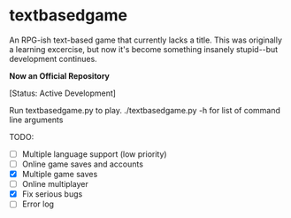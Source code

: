 # textbasedgame
An RPG-ish text-based game that currently lacks a title. This was originally a learning excercise, but now it's become something insanely stupid--but development continues.  
  
**Now an Official Repository**  
  
[Status: Active Development]  
  
Run textbasedgame.py to play.
./textbasedgame.py -h for list of command line arguments  
  
TODO:
- [ ] Multiple language support (low priority)
- [ ] Online game saves and accounts
- [x] Multiple game saves
- [ ] Online multiplayer
- [x] Fix serious bugs
- [ ] Error log
